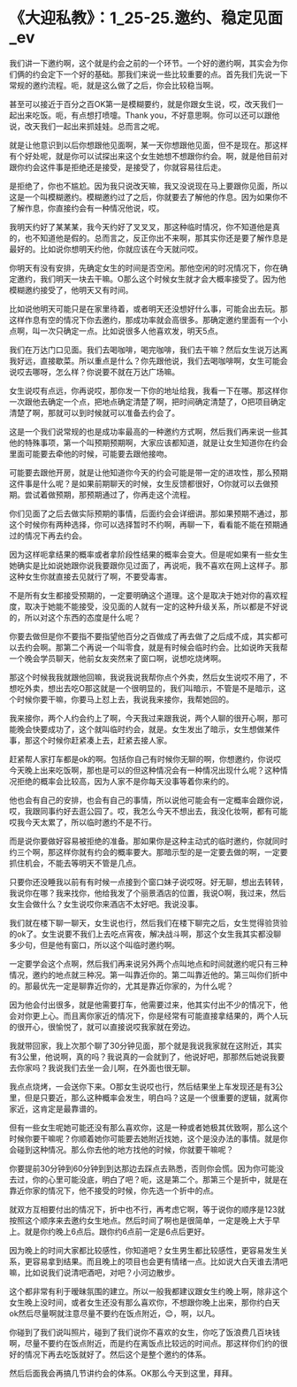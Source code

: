# 《大迎私教》：1_25-25.邀约、稳定见面_ev

我们讲一下邀约啊，这个就是约会之前的一个环节。一个好的邀约啊，其实会为你们俩的约会定下一个好的基础。那我们来说一些比较重要的点。首先我们先说一下常规的邀约流程。呃，就是这么做了之后，你会比较稳当啊。

甚至可以接近于百分之百OK第一是模糊要约，就是你跟女生说，哎，改天我们一起出来吃饭。呃，有点想打喷嚏。Thank you，不好意思啊。你可以还可以跟他说，改天我们一起出来抓娃娃。总而言之呢。

就是让他意识到以后你想跟他见面啊，某一天你想跟他见面，但不是现在。那这样有个好处呢，就是你可以试探出来这个女生她想不想跟你约会。啊，就是他目前对跟你约会这件事是拒绝还是接受，是接受了，你就容易往后走。

是拒绝了，你也不尴尬。因为我只说改天嘛，我又没说现在马上要跟你见面，所以这是一个叫模糊邀约。模糊邀约过了之后，你就要去了解他的作息。因为如果你不了解作息，你直接约会有一种情况他说，哎。

我明天约好了某某某，我今天约好了叉叉叉，那这种临时情况，你不知道他是真的，也不知道他是假的。总而言之，反正你出不来啊，那其实你还是要了解作息是最好的。比如说你想明天约他，你就应该在今天就问哎。

你明天有没有安排，先确定女生的时间是否空闲。那他空闲的时况情况下，你在确定邀约，我们明天一块去干嘛。O那么这个时候女生就才会大概率接受了。因为他模糊邀约接受了，他明天又有时间。

比如说他明天可能只是在家里待着，或者明天还没想好什么事，可能会出去玩。那这样作息有空的情况下你去邀约，那成功率就会高很多。那确定邀约里面有一个小点啊，叫一次只确定一点。比如说很多人他喜欢发，明天5点。

我们在万达门口见面。我们去喝咖啡，喝完咖啡，我们去干嘛？然后女生说万达离我好远，直接歇菜。所以重点是什么？你先跟他说，我们去喝咖啡啊，女生可能会说哎去哪呀，怎么样？你说要不就在万达广场嘛。

女生说哎有点远，你再说哎，那你发一下你的地址给我，我看一下在哪。那这样你一次跟他去确定一个点，把地点确定清楚了啊，把时间确定清楚了，O把项目确定清楚了啊，那就可以到时候就可以准备去约会了。

这是一个我们说常规的也是成功率最高的一种邀约方式啊，然后我们再来说一些其他的特殊事项，第一个叫预期预期啊，大家应该都知道，就是让女生知道你在约会里面可能要去牵他的时候，可能要去跟他接吻。

可能要去跟他开房，就是让他知道你今天的约会可能是带一定的进攻性，那么预期这件事是什么呢？是如果前期聊天的时候，女生反馈都很好，O你就可以去做预期。尝试着做预期，那预期通过了，你再走这个流程。

你们见面了之后去做实际预期的事情，后面约会会详细讲。那如果预期不通过，那这个时候你有两种选择，你可以选择暂时不约啊，再聊一下，看看能不能在预期通过的情况下再去约会。

因为这样呃拿结果的概率或者拿阶段性结果的概率会变大。但是呢如果有一些女生她确实是比如说她跟你说我要跟你见过面了，再说呃，我不喜欢在网上这样子。那这种女生你就直接去见就行了啊，不要受毒害。

不是所有女生都接受预期的，一定要明确这个道理。这个是取决于她对你的喜欢程度，取决于她能不能接受，没见面的人就有一定的这种升级关系，所以都是不好说的，所以对这个东西的态度是什么呢？

你要去做但是你不要指不要指望他百分之百做成了再去做了之后成不成，其实都可以去约会啊。那第二个再说一个叫零食，就是有时候会临时约会。比如说昨天我帮一个晚会学员聊天，他前女友突然来了窗口啊，说想吃烧烤啊。

那这个时候我我就跟他回嘛，我说我说我帮你点个外卖，然后女生说哎不用了，不想吃外卖，想出去吃O那这就是一个很明显的，我们叫暗示，不管是不是暗示，这个时候你要干嘛，你要马上怼上去，我说我来接你，我帮她回的。

我来接你，两个人约会约上了啊，今天我过来跟我说，两个人聊的很开心啊，那可能晚会快要成功了，这个就叫临时约会，就是。女生发出了暗示，女生想做某件事，那这个时候你赶紧凑上去，赶紧去接人家。

赶紧帮人家打车都是ok的啊。包括你自己有时候你无聊的啊，你想邀约，你说哎今天晚上出来吃饭啊，那也是可以的但这种情况会有一种情况出现什么呢？这种情况拒绝的概率会比较高，因为人家不是你每天没事等着你来约的。

他也会有自己的安排，也会有自己的事情，所以说他可能会有一定概率会跟你说，哎，我跟同事约好去逛公园了。哎，我怎么今天不想出去，我没化妆啊，都有可能哎我今天太累了，所以临时邀约不是不行。

而是说你要做好容易被拒绝的准备。那如果你是这种主动式的临时邀约，你就同时约三个啊，那这样你就有约会的概率要大。那暗示型的是一定要去做的啊，一定要抓住机会，不能去等明天不管是几点。

只要你还没睡我以前有有时候一点接到个窗口妹子说哎呀。好无聊，想出去转转，我说你在哪？我来找你，他给我发了个丽景酒店的位置，我说O啊，我过来，然后女生会做什么？女生说哎你来酒店不太好吧。我说没事。

我们就在楼下聊一聊天，女生说也行，然后我们在楼下聊完之后，女生觉得验货验的ok了。女生说要不我们上去吃点宵夜，解决战斗啊，那这个女生我其实都没聊多少句，但是他有窗口，所以这个叫临时邀约啊。

一定要学会这个点啊，然后我们再来说另外两个点叫地点和时间就邀约呢只有三种情况，邀约的地点就三种况。第一叫靠近你的。第二叫靠近他的。第三叫你们折中的。那最优先一定是聊靠近你的，尤其是靠近你家的，为什么呢？

因为他会付出很多，就是他需要打车，他需要过来，他其实付出不少的情况下，他会对你更上心。而且离你家近的情况下，你是经常有可能直接拿结果的，两个人玩的很开心，很愉悦了，就可以直接说哎我家就在旁边。

我就带回家，我上次那个聊了30分钟见面，那个就是我说我家就在这附近，其实有3公里，他说啊，真的吗？我说真的一会就到了，他说好吧，那那然后她说我要去你家吗？我说我们去坐一会儿啊，在外面也很无聊。

我点点烧烤，一会送你下来。O那女生说哎也行，然后结果坐上车发现还是有3公里，但是只要近，那么这种概率会发生，明白吗？这是一个很重要的逻辑，就离你家近，这肯定是最靠谱的。

但有一些女生呢她可能还没有那么喜欢你，这是一种或者她极其优致啊，那么这个时候你要干嘛呢？你顺着她你可能要去她附近找她，这个是没办法的事情。就是你会碰到这种情况。那么你去他的地方找他的时候，你就要干嘛呢？

你要提前30分钟到60分钟到到达那边去踩点去熟悉，否则你会慌。因为你可能没去过，你的心里可能没底，明白了吧？呃，这是第二个。那第三个是折中，就是在靠近你家的情况下，他不接受的时候，你先选一个折中的点。

就双方互相要付出的情况下，折中也不行，再考虑它啊，等于说你的顺序是123就按照这个顺序来去邀约女生地点。然后时间了啊也是很简单，一定是晚上大于早上。就是你约晚上6点后。跟你约6点前一定是6点后更好。

因为晚上的时间大家都比较感性，你知道吧？女生男生都比较感性，更容易发生关系，更容易拿到结果。而且晚上的项目也会更有情绪一点。比如说大白天谁去清吧嘛，比如说我们说清吧酒吧，对吧？小河边散步。

这个都非常有利于暧昧氛围的建立。所以一般我都建议跟女生约晚上啊，除非这个女生晚上没时间，或者女生还没有那么喜欢你，不想跟你晚上出来，那你约白天ok然后尽量啊就注意尽量不要约在饭点附近，😊，啊，以凡。

你碰到了我们说叫照片，碰到了我们说你不喜欢的女生，你吃了饭浪费几百块钱啊，尽量不要约在饭点附近，而是约在离饭点比较远的时间点。那这样你们约的很好的情况下再去吃饭就好了。然后这个是整个邀约的体系。

然后后面我会再搞几节讲约会的体系。OK那么今天到这里，拜拜。